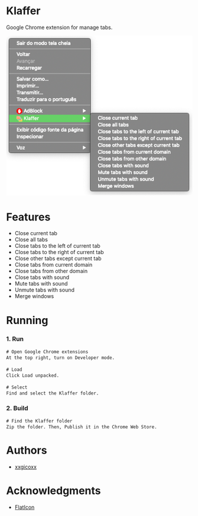 # Klaffer
Google Chrome extension for manage tabs.

<p align="center">
  <img src="assets/imgs/klaffer.png">
</p>

# Features
* Close current tab
* Close all tabs
* Close tabs to the left of current tab
* Close tabs to the right of current tab
* Close other tabs except current tab
* Close tabs from current domain
* Close tabs from other domain
* Close tabs with sound
* Mute tabs with sound
* Unmute tabs with sound
* Merge windows

# Running
### 1. Run
```
# Open Google Chrome extensions
At the top right, turn on Developer mode.

# Load
Click Load unpacked.

# Select
Find and select the Klaffer folder.
```

### 2. Build
```
# Find the Klaffer folder
Zip the folder. Then, Publish it in the Chrome Web Store.
```

# Authors
* [xxgicoxx](https://github.com/xxgicoxx)

# Acknowledgments
* [FlatIcon](https://www.flaticon.com/)